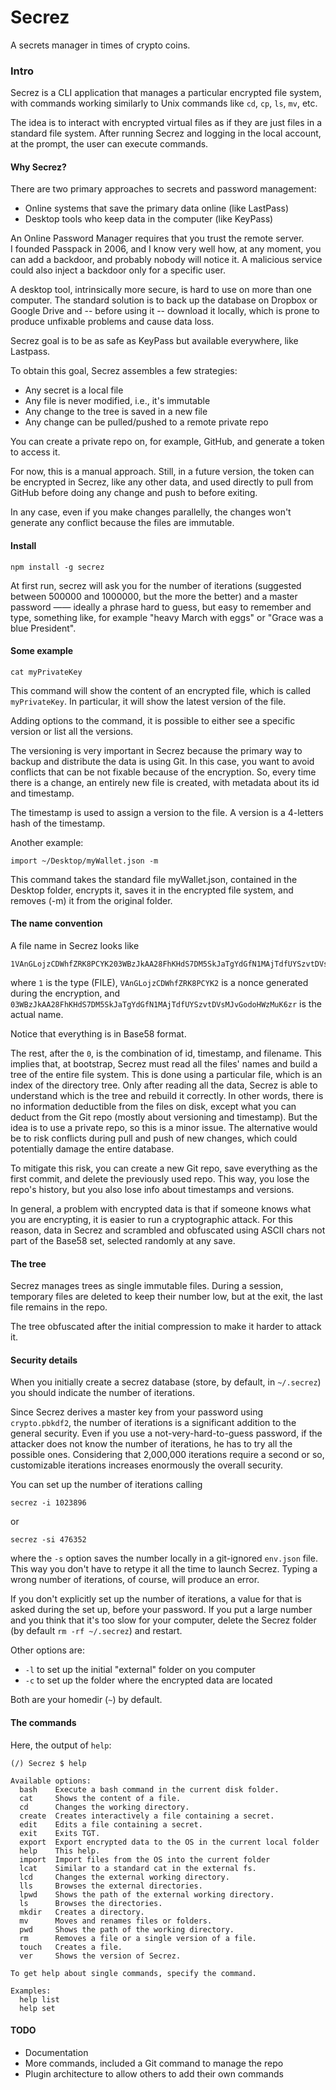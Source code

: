 # Secrez
A secrets manager in times of crypto coins.

### Intro

Secrez is a CLI application that manages a particular encrypted file system, with commands working similarly to Unix commands like `cd`, `cp`, `ls`, `mv`, etc.

The idea is to interact with encrypted virtual files as if they are just files in a standard file system. After running Secrez and logging in the local account, at the prompt, the user can execute commands.


#### Why Secrez?

There are two primary approaches to secrets and password management:

- Online systems that save the primary data online (like LastPass)
- Desktop tools who keep data in the computer (like KeyPass)

An Online Password Manager requires that you trust the remote server.  
I founded Passpack in 2006, and I know very well how, at any moment, you can add a backdoor, and probably nobody will notice it. A malicious service could also inject a backdoor only for a specific user.

A desktop tool, intrinsically more secure, is hard to use on more than one computer.
The standard solution is to back up the database on Dropbox or Google Drive and -- before using it -- download it locally, which is prone to produce unfixable problems and cause data loss.

Secrez goal is to be as safe as KeyPass but available everywhere, like Lastpass.

To obtain this goal, Secrez assembles a few strategies:

- Any secret is a local file
- Any file is never modified, i.e., it's immutable
- Any change to the tree is saved in a new file
- Any change can be pulled/pushed to a remote private repo

You can create a private repo on, for example, GitHub, and generate a token to access it.

For now, this is a manual approach. Still, in a future version, the token can be encrypted in Secrez, like any other data, and used directly to pull from GitHub before doing any change and push to before exiting.

In any case, even if you make changes parallelly, the changes won't generate any conflict because the files are immutable.


#### Install

```
npm install -g secrez
```

At first run, secrez will ask you for the number of iterations (suggested between 500000 and 1000000, but the more the better) and a master password —— ideally a phrase hard to guess, but easy to remember and type, something like, for example "heavy March with eggs" or "Grace was a blue President".


#### Some example

```
cat myPrivateKey
```

This command will show the content of an encrypted file, which is called `myPrivateKey`. In particular, it will show the latest version of the file.

Adding options to the command, it is possible to either see a specific version or list all the versions.

The versioning is very important in Secrez because the primary way to backup and distribute the data is using Git. In this case, you want to avoid conflicts that can be not fixable because of the encryption. So, every time there is a change, an entirely new file is created, with metadata about its id and timestamp.

The timestamp is used to assign a version to the file. A version is a 4-letters hash of the timestamp.

Another example:

```
import ~/Desktop/myWallet.json -m
```

This command takes the standard file myWallet.json, contained in the Desktop folder, encrypts it, saves it in the encrypted file system, and removes (-m) it from the original folder.

#### The name convention

A file name in Secrez looks like
```
1VAnGLojzCDWhfZRK8PCYK203WBzJkAA28FhKHdS7DM5SkJaTgYdGfN1MAjTdfUYSzvtDVsMJvGodoHWzMuK6zr
```
where `1` is the type (FILE), `VAnGLojzCDWhfZRK8PCYK2` is a nonce generated during the encryption, and `03WBzJkAA28FhKHdS7DM5SkJaTgYdGfN1MAjTdfUYSzvtDVsMJvGodoHWzMuK6zr` is the actual name.

Notice that everything is in Base58 format.

The rest, after the `0`, is the combination of id, timestamp, and filename. This implies that, at bootstrap, Secrez must read all the files' names and build a tree of the entire file system. This is done using a particular file, which is an index of the directory tree. Only after reading all the data, Secrez is able to understand which is the tree and rebuild it correctly. In other words, there is no information deductible from the files on disk, except what you can deduct from the Git repo (mostly about versioning and timestamp). But the idea is to use a private repo, so this is a minor issue. The alternative would be to risk conflicts during pull and push of new changes, which could potentially damage the entire database.

To mitigate this risk, you can create a new Git repo, save everything as the first commit, and delete the previously used repo. This way, you lose the repo's history, but you also lose info about timestamps and versions.

In general, a problem with encrypted data is that if someone knows what you are encrypting, it is easier to run a cryptographic attack. For this reason, data in Secrez and scrambled and obfuscated using ASCII chars not part of the Base58 set, selected randomly at any save.

#### The tree

Secrez manages trees as single immutable files. During a session, temporary files are deleted to keep their number low, but at the exit, the last file remains in the repo.

The tree obfuscated after the initial compression to make it harder to attack it.

#### Security details

When you initially create a secrez database (store, by default, in `~/.secrez`) you should indicate the number of iterations.

Since Secrez derives a master key from your password using `crypto.pbkdf2`, the number of iterations is a significant addition to the general security. Even if you use a not-very-hard-to-guess password, if the attacker does not know the number of iterations, he has to try all the possible ones. Considering that 2,000,000 iterations require a second or so, customizable iterations increases enormously the overall security.

You can set up the number of iterations calling
```
secrez -i 1023896
```
or
```
secrez -si 476352
```
where the `-s` option saves the number locally in a git-ignored `env.json` file. This way you don't have to retype it all the time to launch Secrez. Typing a wrong number of iterations, of course, will produce an error.

If you don't explicitly set up the number of iterations, a value for that is asked during the set up, before your password. If you put a large number and you think that it's too slow for your computer, delete the Secrez folder (by default `rm -rf ~/.secrez`) and restart.

Other options are:

- `-l` to set up the initial "external" folder on you computer
- `-c` to set up the folder where the encrypted data are located

Both are your homedir (`~`) by default.

#### The commands

Here, the output of `help`:

```
(/) Secrez $ help

Available options:
  bash    Execute a bash command in the current disk folder.
  cat     Shows the content of a file.
  cd      Changes the working directory.
  create  Creates interactively a file containing a secret.
  edit    Edits a file containing a secret.
  exit    Exits TGT.
  export  Export encrypted data to the OS in the current local folder
  help    This help.
  import  Import files from the OS into the current folder
  lcat    Similar to a standard cat in the external fs.
  lcd     Changes the external working directory.
  lls     Browses the external directories.
  lpwd    Shows the path of the external working directory.
  ls      Browses the directories.
  mkdir   Creates a directory.
  mv      Moves and renames files or folders.
  pwd     Shows the path of the working directory.
  rm      Removes a file or a single version of a file.
  touch   Creates a file.
  ver     Shows the version of Secrez.
  
To get help about single commands, specify the command.

Examples:
  help list
  help set
```

#### TODO

- Documentation
- More commands, included a Git command to manage the repo
- Plugin architecture to allow others to add their own commands


